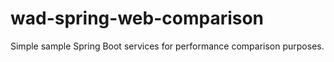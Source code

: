 # wad-spring-web-comparison

Simple sample Spring Boot services for performance comparison purposes.